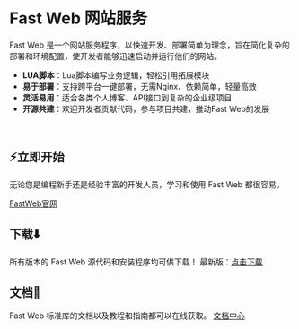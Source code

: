 ﻿


# Fast Web 网站服务


Fast Web 是一个网站服务程序，以快速开发、部署简单为理念，旨在简化复杂的部署和环境配置，使开发者能够迅速启动并运行他们的网站。


- **LUA脚本**：Lua脚本编写业务逻辑，轻松引用拓展模块
- **易于部署**：支持跨平台一键部署，无需Nginx、依赖简单，轻量高效
- **灵活易用**：适合各类个人博客、API接口到复杂的企业级项目
- **开源共建**：欢迎开发者贡献代码，参与项目共建，推动Fast Web的发展
<br>

## ⚡立即开始
无论您是编程新手还是经验丰富的开发人员，学习和使用 Fast Web 都很容易。

<a href="https://fwlua.com">FastWeb官网</a>

## 下载⬇️

所有版本的 Fast Web 源代码和安装程序均可供下载！
最新版：<a href="https://fwlua.com/forum-2-1.html">点击下载</a>

## 文档📄
Fast Web 标准库的文档以及教程和指南都可以在线获取。
<a href="https://doc.fwlua.com/">文档中心</a>
